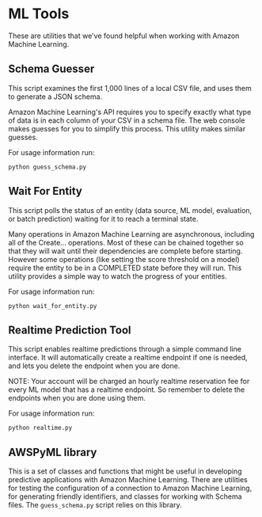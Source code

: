 # ML Tools

These are utilities that we've found helpful when working with
Amazon Machine Learning.

## Schema Guesser

This script examines the first 1,000 lines of a local CSV file, and
uses them to generate a JSON schema.  

Amazon Machine Learning's API requires you to specify exactly what type of
data is in each column of your CSV in a schema file.  The web console makes
guesses for you to simplify this process.  This utility makes similar
guesses.

For usage information run:

    python guess_schema.py


## Wait For Entity

This script polls the status of an entity (data source, ML model, evaluation, 
or batch prediction) waiting for it to reach a terminal state.

Many operations in Amazon Machine Learning are asynchronous, including all
of the Create... operations.  Most of these can be chained together so that
they will wait until their dependencies are complete before starting.
However some operations (like setting the score threshold on a model)
require the entity to be in a COMPLETED state before they will run.  This
utility provides a simple way to watch the progress of your entities.

For usage information run:

    python wait_for_entity.py


## Realtime Prediction Tool

This script enables realtime predictions through a simple command line 
interface.  It will automatically create a realtime endpoint if one is 
needed, and lets you delete the endpoint when you are done.

NOTE: Your account will be charged an hourly realtime reservation 
fee for every ML model that has a realtime endpoint.  So remember to 
delete the endpoints when you are done using them.

For usage information run:

    python realtime.py


## AWSPyML library

This is a set of classes and functions that might be useful in developing
predictive applications with Amazon Machine Learning.  There are utilities
for testing the configuration of a connection to Amazon Machine Learning,
for generating friendly identifiers, and classes for working with Schema
files.  The `guess_schema.py` script relies on this library.

